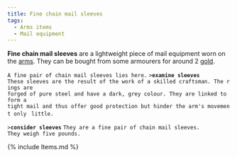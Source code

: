 ```yaml
---
title: Fine chain mail sleeves
tags:
  - Arms items
  - Mail equipment
---
```

**Fine chain mail sleeves** are a lightweight piece of mail equipment
worn on the [arms](arms "wikilink"). They can be bought from some
armourers for around 2 [gold](gold "wikilink").

`A fine pair of chain mail sleeves lies here.`
`>`**`examine sleeves`**
`These sleeves are the result of the work of a skilled craftsman. The rings are`
`forged of pure steel and have a dark, grey colour. They are linked to form a `
`tight mail and thus offer good protection but hinder the arm's movement only `
`little. `

`>`**`consider sleeves`**
`They are a fine pair of chain mail sleeves.`
`They weigh five pounds.`

{% include Items.md %}
 